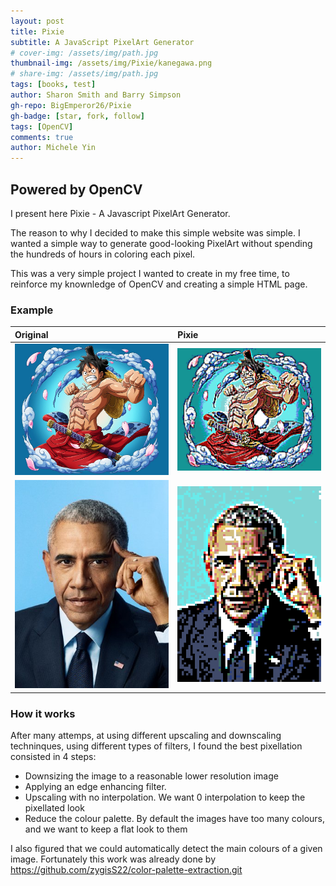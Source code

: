 ```yaml
---
layout: post
title: Pixie
subtitle: A JavaScript PixelArt Generator
# cover-img: /assets/img/path.jpg
thumbnail-img: /assets/img/Pixie/kanegawa.png
# share-img: /assets/img/path.jpg
tags: [books, test]
author: Sharon Smith and Barry Simpson
gh-repo: BigEmperor26/Pixie
gh-badge: [star, fork, follow]
tags: [OpenCV]
comments: true
author: Michele Yin
---
```


## Powered by OpenCV

I present here Pixie - A Javascript PixelArt Generator. 

The reason to why I decided to make this simple website was simple. I wanted a simple way to generate good-looking PixelArt without spending the hundreds of hours in coloring each pixel.


This was a very simple project I wanted to create in my free time, to reinforce my knownledge of OpenCV and creating a simple HTML page.

### Example
| Original | Pixie |
| :----- | :----- |
| ![Image](../assets/img/Pixie/img.png) | ![Image](../assets/img/Pixie/luffy-5px.png) |
| ![Image](../assets/img/Pixie/obama.jpeg) | ![Image](../assets/img/Pixie/Obama%20pix.png) |
### How it works


After many attemps, at using different upscaling and downscaling techninques, using different types of filters, I found the best pixellation consisted in 4 steps:

- Downsizing the image to a reasonable lower resolution image
- Applying an edge enhancing filter.
- Upscaling with no interpolation. We want 0 interpolation to keep the pixellated look
- Reduce the colour palette. By default the images have too many colours, and we want to keep a flat look to them

I also figured that we could automatically detect the main colours of a given image. Fortunately this work was already done by  https://github.com/zygisS22/color-palette-extraction.git

